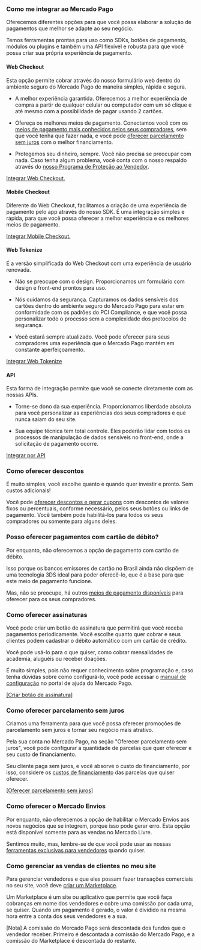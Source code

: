 ### Como me integrar ao Mercado Pago

Oferecemos diferentes opções para que você possa elaborar a solução de pagamentos que melhor se adapte ao seu negócio.

Temos ferramentas prontas para uso como SDKs, botões de pagamento, módulos ou plugins e também uma API flexível e robusta para que você possa criar sua própria experiência de pagamento.

#### Web Checkout

Esta opção permite cobrar através do nosso formulário web dentro do ambiente seguro do Mercado Pago de maneira simples, rápida e segura.

-   A melhor experiência garantida. Oferecemos a melhor experiência de compra a partir de qualquer celular ou computador com um só clique e até mesmo com a possibilidade de pagar usando 2 cartões.

-   Ofereça os melhores meios de pagamento. Conectamos você com os [meios de pagamento mais conhecidos pelos seus compradores](https://www.mercadopago.com.br/ajuda/meios-de-pagamentos-vendedores_474), sem que você tenha que fazer nada, e você pode [oferecer parcelamento sem juros](https://www.mercadopago.com.br/ajuda/oferecer-parcelas-sem-juros-para-compradores_454) com o melhor financiamento.

-   Protegemos seu dinheiro, sempre. Você não precisa se preocupar com nada. Caso tenha algum problema, você conta com o nosso respaldo através do [nosso Programa de Proteção ao Vendedor](https://www.mercadopago.com.br/ajuda/como-protegemos-vendedores_500).

[Integrar Web Checkout.](/guides/payments/web-checkout/introduction.pt.md)

#### Mobile Checkout

Diferente do Web Checkout, facilitamos a criação de uma experiência de pagamento pelo app através do nosso SDK. É uma integração simples e rápida, para que você possa oferecer a melhor experiência e os melhores meios de pagamento.

[Integrar Mobile Checkout.](/guides/payments/mobile-checkout/introduction.pt.md)

#### Web Tokenize

É a versão simplificada do Web Checkout com uma experiência de usuário renovada.

- Não se preocupe com o design. Proporcionamos um formulário com design e front-end prontos para uso.

- Nós cuidamos da segurança. Capturamos os dados sensíveis dos cartões dentro do ambiente seguro do Mercado Pago para estar em conformidade com os padrões do PCI Compliance, e que você possa personalizar todo o processo sem a complexidade dos protocolos de segurança.

- Você estará sempre atualizado. Você pode oferecer para seus compradores uma experiência que o Mercado Pago mantém em constante aperfeiçoamento.

[Integrar Web Tokenize](/guides/payments/web-tokenize-checkout/introduction.pt.md)

#### API

Esta forma de integração permite que você se conecte diretamente com as nossas APIs.

- Torne-se dono da sua experiência. Proporcionamos liberdade absoluta para você personalizar as experiências dos seus compradores e que nunca saiam do seu site.  

- Sua equipe técnica tem total controle. Eles poderão lidar com todos os processos de manipulação de dados sensíveis no front-end, onde a solicitação de pagamento ocorre.

[Integrar por API](/guides/payments/api/introduction.pt.md)

### Como oferecer descontos

É muito simples, você escolhe quanto e quando quer investir e pronto. Sem custos adicionais!

Você pode [oferecer descontos e gerar cupons](https://www.mercadopago.com.br/settings/my-business) com descontos de valores fixos ou percentuais, conforme necessário, pelos seus botões ou links de pagamento. Você também pode habilitá-los para todos os seus compradores ou somente para alguns deles.

### Posso oferecer pagamentos com cartão de débito?

Por enquanto, não oferecemos a opção de pagamento com cartão de débito.

Isso porque os bancos emissores de cartão no Brasil ainda não dispõem de uma tecnologia 3DS ideal para poder oferecê-lo, que é a base para que este meio de pagamento funcione.

Mas, não se preocupe, há outros [meios de pagamento disponíveis](https://www.mercadopago.com.br/ajuda/meios-de-pagamentos-vendedores_474) para oferecer para os seus compradores.

### Como oferecer assinaturas

Você pode criar um botão de assinatura que permitirá que você receba pagamentos periodicamente. Você escolhe quanto quer cobrar e seus clientes podem cadastrar o débito automático com um cartão de crédito.

Você pode usá-lo para o que quiser, como cobrar mensalidades de academia, aluguéis ou receber doações.

É muito simples, pois não requer conhecimento sobre programação e, caso tenha dúvidas sobre como configurá-lo, você pode acessar o [manual de configuração](https://www.mercadopago.com.br/ajuda/cobrar-debito-automatico-cartao_1181) no portal de ajuda do Mercado Pago.

[[Criar botão de assinatura]](http://www.mercadopago.com.br/receive-payments/tools)

### Como oferecer parcelamento sem juros

Criamos uma ferramenta para que você possa oferecer promoções de parcelamento sem juros e tornar seu negócio mais atrativo.

Pela sua conta no Mercado Pago, na seção "Oferecer parcelamento sem juros", você pode configurar a quantidade de parcelas que quer oferecer e seu custo de financiamento.

Seu cliente paga sem juros, e você absorve o custo do financiamento, por isso, considere os [custos de financiamento](https://www.mercadopago.com.br/ajuda/oferecer-parcelas-sem-juros-para-compradores_454) das parcelas que quiser oferecer.

[[Oferecer parcelamento sem juros](https://www.mercadopago.com/mlb/front/cost-absorption)]

### Como oferecer o Mercado Envios

Por enquanto, não oferecemos a opção de habilitar o Mercado Envios aos novos negócios que se integrem, porque isso pode gerar erro. Esta opção está disponível somente para as vendas no Mercado Livre.

Sentimos muito, mas, lembre-se de que você pode usar as nossas [ferramentas exclusivas para vendedores](/guides/faqs/myaccount.pt.md) quando quiser.

### Como gerenciar as vendas de clientes no meu site

Para gerenciar vendedores e que eles possam fazer transações comerciais no seu site, você deve [criar um Marketplace](/guides/marketplace/web-checkout/introduction.pt.md).

Um Marketplace é um site ou aplicativo que permite que você faça cobranças em nome dos vendedores e cobre uma comissão por cada uma, se quiser. Quando um pagamento é gerado, o valor é dividido na mesma hora entre a conta dos seus vendedores e a sua.

[Nota] A comissão do Mercado Pago será descontada dos fundos que o vendedor receber. Primeiro é descontada a comissão do Mercado Pago, e a comissão do Marketplace é descontada do restante.